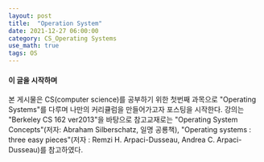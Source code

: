 ```yaml
---
layout: post
title:  "Operation System"
date: 2021-12-27 06:00:00
category: CS_Operating Systems
use_math: true
tags: OS
---
```


#### 이 글을 시작하며
본 게시물은 CS(computer science)를 공부하기 위한 첫번째 과목으로 "Operating Systems"를 다루며 나만의 커리큘럼을 만들어가고자 포스팅을 시작한다. 강의는 "Berkeley CS 162 ver2013"을 바탕으로 참고교재로는 "Operating System Concepts"(저자: Abraham Silberschatz, 일명 공룡책), "Operating systems : three easy pieces"(저자 : Remzi H. Arpaci-Dusseau, Andrea C. Arpaci-Dusseau)를 참고하였다.

